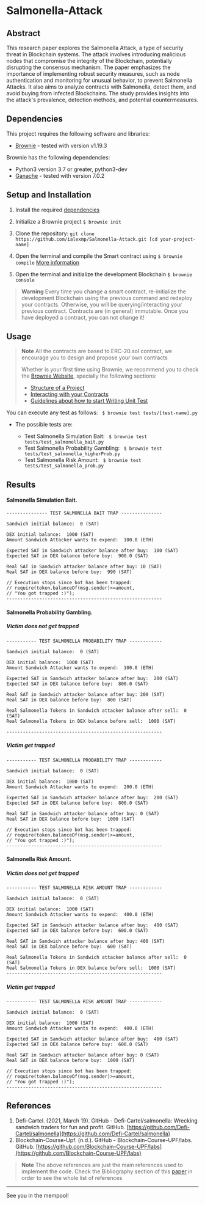 # Salmonella-Attack

## Abstract

This research paper explores the Salmonella Attack, a type of security threat in Blockchain systems. The attack involves introducing malicious nodes that compromise the integrity of the Blockchain, potentially disrupting the consensus mechanism. The paper emphasizes the importance of implementing robust security measures, such as node authentication and monitoring for unusual behavior, to prevent Salmonella Attacks. It also aims to analyze contracts with Salmonella, detect them, and avoid buying from infected Blockchains. The study provides insights into the attack's prevalence, detection methods, and potential countermeasures.

## Dependencies

This project requires the following software and libraries:

- [Brownie](https://eth-brownie.readthedocs.io/en/stable/install.html) - tested with version v1.19.3

Brownie has the following dependencies:
  - Python3 version 3.7 or greater, python3-dev
  - [Ganache](https://github.com/trufflesuite/ganache) - tested with version 7.0.2


## Setup and Installation

1. Install the required [dependencies](##Dependencies)

2. Initialize a Brownie project ```$ brownie init``` 

3. Clone the repository:
  ```git clone https://github.com/ialexmp/Salmonella-Attack.git [cd your-project-name] ```

4. Open the terminal and compile the Smart contract using ```$ brownie compile``` [More information](https://eth-brownie.readthedocs.io/en/stable/interaction.html)

5. Open the terminal and initialize the development Blockchain ```$ brownie console```

> **Warning** 
> Every time you change a smart contract, re-initialize the development Blockchain using the previous command and redeploy your contracts.
Otherwise, you will be querying/interacting your previous contract. Contracts
are (in general) immutable. Once you have deployed a contract, you can not
change it! 



## Usage

> **Note**
> All the contracts are based to ERC-20.sol contract,  we encourage you to design and propose your own contracts
> 
> Whether is your first time using Brownie, we recommend you to check the [Brownie Website](https://eth-brownie.readthedocs.io/en/stable/toctree.html), specially the following sections:
> - [Structure of a Project](https://eth-brownie.readthedocs.io/en/stable/structure.html)
> - [Interacting with your Contracts](https://eth-brownie.readthedocs.io/en/stable/interaction.html)
> - [Guidelines about how to start Writing Unit Test](https://eth-brownie.readthedocs.io/en/stable/tests-pytest-intro.html)


You can execute any test as follows:  ``` $ brownie test tests/[test-name].py```

- The possible tests are: 
                                                       
  - Test Salmonella Simulation Bait: ``` $ brownie test tests/test_salmonella_bait.py```                        
  - Test Salmonella Probability Gambling: ``` $ brownie test tests/test_salmonella_higherProb.py```                        
  - Test Salmonella Risk Amount: ``` $ brownie test tests/test_salmonella_prob.py```    


## Results

#### Salmonella Simulation Bait.

```
--------------- TEST SALMONELLA BAIT TRAP ---------------

Sandwich initial balance:  0 (SAT) 

DEX initial balance:  1000 (SAT)
Amount Sandwich Attacker wants to expend:  100.0 (ETH)

Expected SAT in Sandwich attacker balance after buy:  100 (SAT)
Expected SAT in DEX balance before buy:  900.0 (SAT)

Real SAT in Sandwich attacker balance after buy: 10 (SAT)
Real SAT in DEX balance before buy:  990 (SAT)

// Execution stops since bot has been trapped:
// require(token.balanceOf(msg.sender)>=amount, 
// "You got trapped :)");
---------------------------------------------------------

```

#### Salmonella Probability Gambling.

##### Victim does not get trapped
```
----------- TEST SALMONELLA PROBABILITY TRAP ------------

Sandwich initial balance:  0 (SAT) 

DEX initial balance:  1000 (SAT)
Amount Sandwich Attacker wants to expend:  100.0 (ETH)

Expected SAT in Sandwich attacker balance after buy:  200 (SAT)
Expected SAT in DEX balance before buy:  800.0 (SAT)

Real SAT in Sandwich attacker balance after buy: 200 (SAT)
Real SAT in DEX balance before buy:  800 (SAT)
  
Real Salmonella Tokens in Sandwich attacker balance after sell:  0 (SAT)
Real Salmonella Tokens in DEX balance before sell:  1000 (SAT)

---------------------------------------------------------
```
##### Victim get trapped
```
----------- TEST SALMONELLA PROBABILITY TRAP ------------

Sandwich initial balance:  0 (SAT) 

DEX initial balance:  1000 (SAT)
Amount Sandwich Attacker wants to expend:  200.0 (ETH)

Expected SAT in Sandwich attacker balance after buy:  200 (SAT)
Expected SAT in DEX balance before buy:  800.0 (SAT)

Real SAT in Sandwich attacker balance after buy: 0 (SAT)
Real SAT in DEX balance before buy:  1000 (SAT)

// Execution stops since bot has been trapped:
// require(token.balanceOf(msg.sender)>=amount, 
// "You got trapped :)");
---------------------------------------------------------
```

#### Salmonella Risk Amount.

##### Victim does not get trapped
```
----------- TEST SALMONELLA RISK AMOUNT TRAP ------------

Sandwich initial balance:  0 (SAT) 

DEX initial balance:  1000 (SAT)
Amount Sandwich Attacker wants to expend:  400.0 (ETH)

Expected SAT in Sandwich attacker balance after buy:  400 (SAT)
Expected SAT in DEX balance before buy:  600.0 (SAT)

Real SAT in Sandwich attacker balance after buy: 400 (SAT)
Real SAT in DEX balance before buy:  600 (SAT)

Real Salmonella Tokens in Sandwich attacker balance after sell:  0 (SAT)
Real Salmonella Tokens in DEX balance before sell:  1000 (SAT)
---------------------------------------------------------
```
##### Victim get trapped
```
----------- TEST SALMONELLA RISK AMOUNT TRAP ------------

Sandwich initial balance:  0 (SAT) 

DEX initial balance:  1000 (SAT)
Amount Sandwich Attacker wants to expend:  400.0 (ETH)

Expected SAT in Sandwich attacker balance after buy:  400 (SAT)
Expected SAT in DEX balance before buy:  600.0 (SAT)

Real SAT in Sandwich attacker balance after buy: 0 (SAT)
Real SAT in DEX balance before buy:  1000 (SAT)

// Execution stops since bot has been trapped:
// require(token.balanceOf(msg.sender)>=amount, 
// "You got trapped :)");
---------------------------------------------------------
```


## References

1. Defi-Cartel. (2021, March 19). GitHub - Defi-Cartel/salmonella: Wrecking sandwich traders for fun and profit. GitHub. [https://github.com/Defi-Cartel/salmonella](https://github.com/Defi-Cartel/salmonella)
2. Blockchain-Course-Upf. (n.d.). GitHub - Blockchain-Course-UPF/labs. GitHub. [https://github.com/Blockchain-Course-UPF/labs](https://github.com/Blockchain-Course-UPF/labs)

> **Note**
> The above references are just the main references used to implement the code. Check the Bibliography section of this [paper](salmonella-attack-in-Blockchain.pdf) in order to see the whole list of references 

----------------------------------------------------------------------------------------------------------
See you in the mempool!
